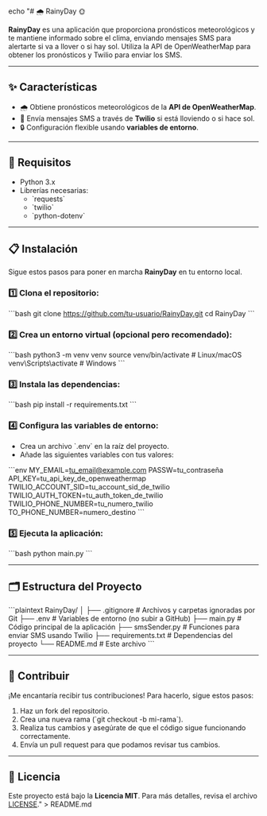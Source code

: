 echo "# 🌧️ RainyDay 🌞

**RainyDay** es una aplicación que proporciona pronósticos meteorológicos y te mantiene informado sobre el clima, enviando mensajes SMS para alertarte si va a llover o si hay sol. Utiliza la API de OpenWeatherMap para obtener los pronósticos y Twilio para enviar los SMS.

---

## ✨ Características

- 🌧️ Obtiene pronósticos meteorológicos de la **API de OpenWeatherMap**.
- 📲 Envía mensajes SMS a través de **Twilio** si está lloviendo o si hace sol.
- 🔒 Configuración flexible usando **variables de entorno**.

---

## 🚀 Requisitos

- Python 3.x
- Librerías necesarias:
  - \`requests\`
  - \`twilio\`
  - \`python-dotenv\`

---

## 📋 Instalación

Sigue estos pasos para poner en marcha **RainyDay** en tu entorno local.

### 1️⃣ Clona el repositorio:

\`\`\`bash
git clone https://github.com/tu-usuario/RainyDay.git
cd RainyDay
\`\`\`

### 2️⃣ Crea un entorno virtual (opcional pero recomendado):

\`\`\`bash
python3 -m venv venv
source venv/bin/activate  # Linux/macOS
venv\Scripts\activate     # Windows
\`\`\`

### 3️⃣ Instala las dependencias:

\`\`\`bash
pip install -r requirements.txt
\`\`\`

### 4️⃣ Configura las variables de entorno:

- Crea un archivo \`.env\` en la raíz del proyecto.
- Añade las siguientes variables con tus valores:

\`\`\`env
MY_EMAIL=tu_email@example.com
PASSW=tu_contraseña
API_KEY=tu_api_key_de_openweathermap
TWILIO_ACCOUNT_SID=tu_account_sid_de_twilio
TWILIO_AUTH_TOKEN=tu_auth_token_de_twilio
TWILIO_PHONE_NUMBER=tu_numero_twilio
TO_PHONE_NUMBER=numero_destino
\`\`\`

### 5️⃣ Ejecuta la aplicación:

\`\`\`bash
python main.py
\`\`\`

---

## 🗂 Estructura del Proyecto

\`\`\`plaintext
RainyDay/
│
├── .gitignore          # Archivos y carpetas ignoradas por Git
├── .env                # Variables de entorno (no subir a GitHub)
├── main.py             # Código principal de la aplicación
├── smsSender.py        # Funciones para enviar SMS usando Twilio
├── requirements.txt    # Dependencias del proyecto
└── README.md           # Este archivo
\`\`\`

---

## 🤝 Contribuir

¡Me encantaría recibir tus contribuciones! Para hacerlo, sigue estos pasos:

1. Haz un fork del repositorio.
2. Crea una nueva rama (\`git checkout -b mi-rama\`).
3. Realiza tus cambios y asegúrate de que el código sigue funcionando correctamente.
4. Envía un pull request para que podamos revisar tus cambios.

---

## 📜 Licencia

Este proyecto está bajo la **Licencia MIT**. Para más detalles, revisa el archivo [LICENSE](./LICENSE)." > README.md
